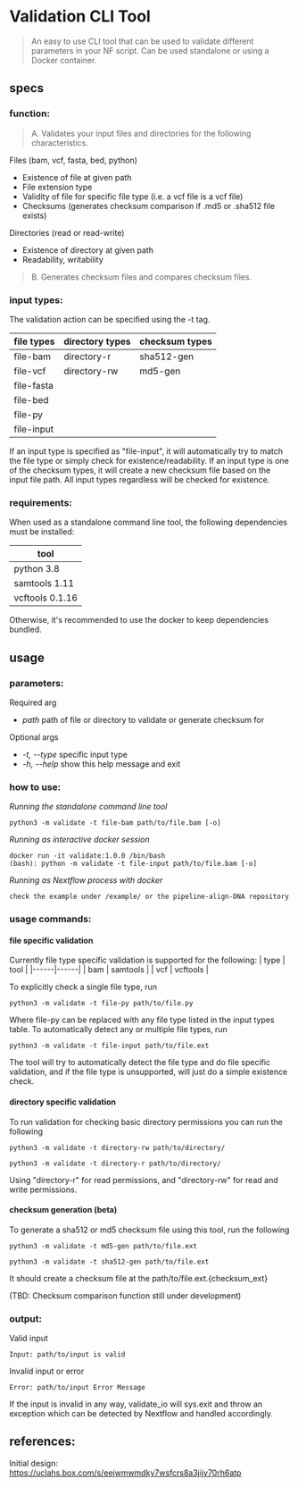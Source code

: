 # Validation CLI Tool 
> An easy to use CLI tool that can be used to validate different parameters in your NF script. Can be used standalone or using a Docker container.

## specs

### function:
> A. Validates your input files and directories for the following characteristics.

Files (bam, vcf, fasta, bed, python)
- Existence of file at given path
- File extension type
- Validity of file for specific file type (i.e. a vcf file is a vcf file)
- Checksums (generates checksum comparison if .md5 or .sha512 file exists)

Directories (read or read-write)
- Existence of directory at given path
- Readability, writability

> B. Generates checksum files and compares checksum files.

### input types:
The validation action can be specified using the -t tag.

|file types|directory types|checksum types|
|----------|---------------|--------------|
|file-bam| directory-r | sha512-gen |
|file-vcf| directory-rw | md5-gen |
|file-fasta|
|file-bed|
|file-py|
|file-input|

If an input type is specified as "file-input", it will automatically try to match the file type or simply check for existence/readability.
If an input type is one of the checksum types, it will create a new checksum file based on the input file path.
All input types regardless will be checked for existence.

### requirements:
When used as a standalone command line tool, the following dependencies must be installed:

|tool|
|----|
|python 3.8|
|samtools 1.11|
|vcftools 0.1.16|

Otherwise, it's recommended to use the docker to keep dependencies bundled.

## usage

### parameters:

Required arg
- _path_ path of file or directory to validate or generate checksum for

Optional args
- _-t, --type_ specific input type
- _-h, --help_ show this help message and exit

### how to use:

_Running the standalone command line tool_
```
python3 -m validate -t file-bam path/to/file.bam [-o]
```

_Running as interactive docker session_
```
docker run -it validate:1.0.0 /bin/bash
(bash): python -m validate -t file-input path/to/file.bam [-o]
```

_Running as Nextflow process with docker_
```
check the example under /example/ or the pipeline-align-DNA repository
```

### usage commands:
#### file specific validation
Currently file type specific validation is supported for the following:
| type | tool |
|------|------|
| bam | samtools |
| vcf | vcftools |

To explicitly check a single file type, run
```
python3 -m validate -t file-py path/to/file.py
```
Where file-py can be replaced with any file type listed in the input types table.
To automatically detect any or multiple file types, run
```
python3 -m validate -t file-input path/to/file.ext
```
The tool will try to automatically detect the file type and do file specific validation, and if the file type is unsupported, will just do a simple existence check.

#### directory specific validation
To run validation for checking basic directory permissions you can run the following

```
python3 -m validate -t directory-rw path/to/directory/
```
```
python3 -m validate -t directory-r path/to/directory/
```

Using "directory-r" for read permissions, and "directory-rw" for read and write permissions.

#### checksum generation (beta)
To generate a sha512 or md5 checksum file using this tool, run the following

```
python3 -m validate -t md5-gen path/to/file.ext
```

```
python3 -m validate -t sha512-gen path/to/file.ext
```

It should create a checksum file at the path/to/file.ext.{checksum_ext}

(TBD: Checksum comparison function still under development)

### output:
Valid input
```
Input: path/to/input is valid
```
Invalid input or error
```
Error: path/to/input Error Message
```

If the input is invalid in any way, validate_io will sys.exit and throw an exception which can be detected by Nextflow and handled accordingly.

## references:
Initial design: https://uclahs.box.com/s/eejwmwmdky7wsfcrs8a3jijy70rh6atp
